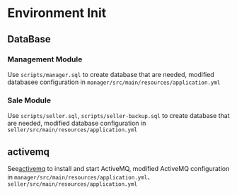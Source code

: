 # Environment Init

## DataBase
### Management Module
Use `scripts/manager.sql` to create database that are needed, modified databasee configuration in `manager/src/main/resources/application.yml` 

### Sale Module
Use `scripts/seller.sql`, `scripts/seller-backup.sql` to create database that are needed, modified database configuration in `seller/src/main/resources/application.yml`

## activemq
See[activemq](http://activemq.apache.org/version-5-getting-started.html#Version5GettingStarted-InstallationProcedureforUnix) to install and start ActiveMQ, 
modified ActiveMQ configuration in `manager/src/main/resources/application.yml`、`seller/src/main/resources/application.yml`
